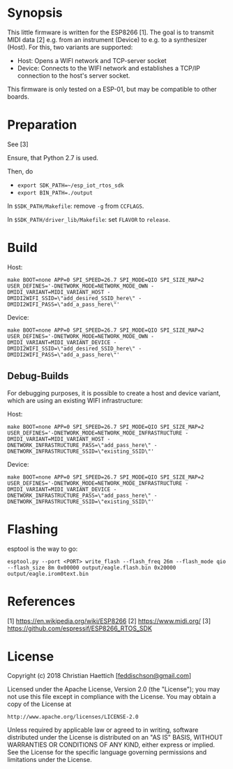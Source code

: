 
Synopsis
=================
This little firmware is written for the ESP8266 [1].
The goal is to transmit MIDI data [2] e.g. from an instrument (Device) to e.g. to a synthesizer (Host).
For this, two variants are supported:
 - Host: Opens a WIFI network and TCP-server socket
 - Device: Connects to the WIFI network and establishes a TCP/IP connection to the host's server socket.

This firmware is only tested on a ESP-01, but may be compatible to other boards.

Preparation
=================
See [3]

Ensure, that Python 2.7 is used.

Then, do 
 - `export SDK_PATH=~/esp_iot_rtos_sdk`
 - `export BIN_PATH=./output`

In `$SDK_PATH/Makefile`: remove `-g` from `CCFLAGS`.

In `$SDK_PATH/driver_lib/Makefile`: set `FLAVOR` to `release`.

Build
=================

Host:
```
make BOOT=none APP=0 SPI_SPEED=26.7 SPI_MODE=QIO SPI_SIZE_MAP=2 USER_DEFINES='-DNETWORK_MODE=NETWORK_MODE_OWN -DMIDI_VARIANT=MIDI_VARIANT_HOST -DMIDI2WIFI_SSID=\"add_desired_SSID_here\" -DMIDI2WIFI_PASS=\"add_a_pass_here\"'
```

Device:
```
make BOOT=none APP=0 SPI_SPEED=26.7 SPI_MODE=QIO SPI_SIZE_MAP=2 USER_DEFINES='-DNETWORK_MODE=NETWORK_MODE_OWN -DMIDI_VARIANT=MIDI_VARIANT_DEVICE -DMIDI2WIFI_SSID=\"add_desired_SSID_here\" -DMIDI2WIFI_PASS=\"add_a_pass_here\"'
```

Debug-Builds
-------------
For debugging purposes, it is possible to create a host and device variant, which are using an existing WIFI infrastructure:

Host:
```
make BOOT=none APP=0 SPI_SPEED=26.7 SPI_MODE=QIO SPI_SIZE_MAP=2 USER_DEFINES='-DNETWORK_MODE=NETWORK_MODE_INFRASTRUCTURE -DMIDI_VARIANT=MIDI_VARIANT_HOST -DNETWORK_INFRASTRUCTURE_PASS=\"add_pass_here\" -DNETWORK_INFRASTRUCTURE_SSID=\"existing_SSID\"'
```

Device:
```
make BOOT=none APP=0 SPI_SPEED=26.7 SPI_MODE=QIO SPI_SIZE_MAP=2 USER_DEFINES='-DNETWORK_MODE=NETWORK_MODE_INFRASTRUCTURE -DMIDI_VARIANT=MIDI_VARIANT_DEVICE -DNETWORK_INFRASTRUCTURE_PASS=\"add_pass_here\" -DNETWORK_INFRASTRUCTURE_SSID=\"existing_SSID\"'
```


Flashing
=================
esptool is the way to go:
```
esptool.py --port <PORT> write_flash --flash_freq 26m --flash_mode qio --flash_size 8m 0x00000 output/eagle.flash.bin 0x20000 output/eagle.irom0text.bin
```

References
=================

[1] https://en.wikipedia.org/wiki/ESP8266
[2] https://www.midi.org/
[3] https://github.com/espressif/ESP8266_RTOS_SDK

License
================

Copyright (c) 2018 Christian Haettich [feddischson@gmail.com]

Licensed under the Apache License, Version 2.0 (the "License");
you may not use this file except in compliance with the License.
You may obtain a copy of the License at

    http://www.apache.org/licenses/LICENSE-2.0

Unless required by applicable law or agreed to in writing, software
distributed under the License is distributed on an "AS IS" BASIS,
WITHOUT WARRANTIES OR CONDITIONS OF ANY KIND, either express or implied.
See the License for the specific language governing permissions and
limitations under the License.

